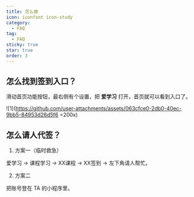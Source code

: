 ```yaml
---
title: 怎么做
icon: iconfont icon-study
category:
  - FAQ
tag:
  - FAQ
sticky: true
star: true
order: 3
---
```


## 怎么找到签到入口？

滑动首页功能按钮，最右侧有个设置，把 **爱学习** 打开，首页就可以看到入口了。

![1](<https://github.com/user-attachments/assets/063cfce0-2db0-40ec-9bb5-84953d26d5f6> =200x)

## 怎么请人代签？

1. 方案一（临时救急）

爱学习 -> 课程学习 -> XX课程 -> XX签到 -> 左下角请人帮忙。

2. 方案二

把账号登在 TA 的小程序里。